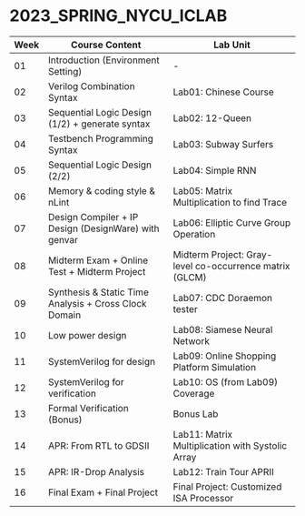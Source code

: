 # 2023_SPRING_NYCU_ICLAB

| Week | Course Content                                       | Lab Unit                                            
|------|------------------------------------------------------|-----------------------------------------------------
| 01   | Introduction (Environment Setting)                   | -                                                   
| 02   | Verilog Combination Syntax                           | Lab01: Chinese Course                               
| 03   | Sequential Logic Design (1/2) + generate syntax      | Lab02: 12-Queen                                     
| 04   | Testbench Programming Syntax                         | Lab03: Subway Surfers                               
| 05   | Sequential Logic Design (2/2)                        | Lab04: Simple RNN                                   
| 06   | Memory & coding style & nLint                        | Lab05: Matrix Multiplication to find Trace          
| 07   | Design Compiler + IP Design (DesignWare) with genvar | Lab06: Elliptic Curve Group Operation               
| 08   | Midterm Exam + Online Test + Midterm Project         | Midterm Project: Gray-level co-occurrence matrix (GLCM) 
| 09   | Synthesis & Static Time Analysis + Cross Clock Domain | Lab07: CDC Doraemon tester                          
| 10   | Low power design                                     | Lab08: Siamese Neural Network                       
| 11   | SystemVerilog for design                             | Lab09: Online Shopping Platform Simulation          
| 12   | SystemVerilog for verification                       | Lab10: OS (from Lab09) Coverage                     
| 13   | Formal Verification (Bonus)                          | Bonus Lab                                           
| 14   | APR: From RTL to GDSII                               | Lab11: Matrix Multiplication with Systolic Array    
| 15   | APR: IR-Drop Analysis                                | Lab12: Train Tour APRII                             
| 16   | Final Exam + Final Project                           | Final Project: Customized ISA Processor            


